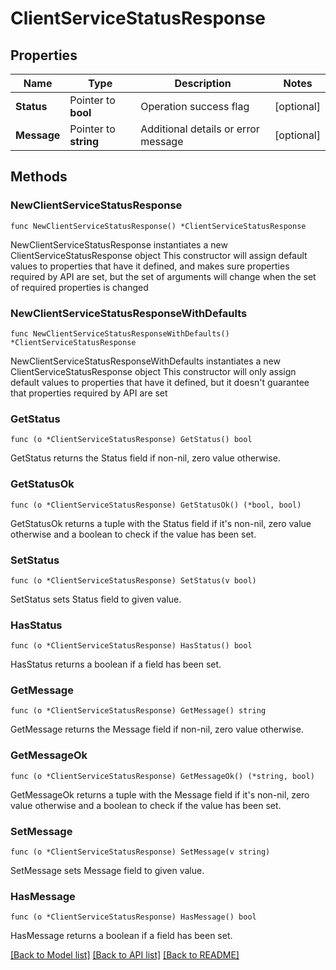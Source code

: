 # ClientServiceStatusResponse

## Properties

Name | Type | Description | Notes
------------ | ------------- | ------------- | -------------
**Status** | Pointer to **bool** | Operation success flag | [optional] 
**Message** | Pointer to **string** | Additional details or error message | [optional] 

## Methods

### NewClientServiceStatusResponse

`func NewClientServiceStatusResponse() *ClientServiceStatusResponse`

NewClientServiceStatusResponse instantiates a new ClientServiceStatusResponse object
This constructor will assign default values to properties that have it defined,
and makes sure properties required by API are set, but the set of arguments
will change when the set of required properties is changed

### NewClientServiceStatusResponseWithDefaults

`func NewClientServiceStatusResponseWithDefaults() *ClientServiceStatusResponse`

NewClientServiceStatusResponseWithDefaults instantiates a new ClientServiceStatusResponse object
This constructor will only assign default values to properties that have it defined,
but it doesn't guarantee that properties required by API are set

### GetStatus

`func (o *ClientServiceStatusResponse) GetStatus() bool`

GetStatus returns the Status field if non-nil, zero value otherwise.

### GetStatusOk

`func (o *ClientServiceStatusResponse) GetStatusOk() (*bool, bool)`

GetStatusOk returns a tuple with the Status field if it's non-nil, zero value otherwise
and a boolean to check if the value has been set.

### SetStatus

`func (o *ClientServiceStatusResponse) SetStatus(v bool)`

SetStatus sets Status field to given value.

### HasStatus

`func (o *ClientServiceStatusResponse) HasStatus() bool`

HasStatus returns a boolean if a field has been set.

### GetMessage

`func (o *ClientServiceStatusResponse) GetMessage() string`

GetMessage returns the Message field if non-nil, zero value otherwise.

### GetMessageOk

`func (o *ClientServiceStatusResponse) GetMessageOk() (*string, bool)`

GetMessageOk returns a tuple with the Message field if it's non-nil, zero value otherwise
and a boolean to check if the value has been set.

### SetMessage

`func (o *ClientServiceStatusResponse) SetMessage(v string)`

SetMessage sets Message field to given value.

### HasMessage

`func (o *ClientServiceStatusResponse) HasMessage() bool`

HasMessage returns a boolean if a field has been set.


[[Back to Model list]](../README.md#documentation-for-models) [[Back to API list]](../README.md#documentation-for-api-endpoints) [[Back to README]](../README.md)



